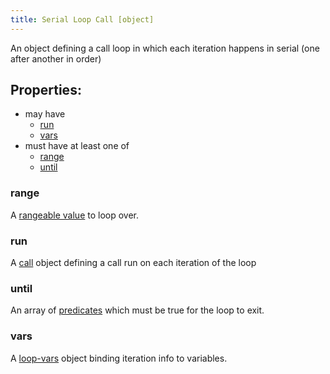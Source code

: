 ```yaml
---
title: Serial Loop Call [object]
---
```


An object defining a call loop in which each iteration happens in serial (one after another in order)

## Properties:
- may have
  - [run](#run)
  - [vars](#vars)
- must have at least one of
  - [range](#range)
  - [until](#until)

### range
A [rangeable value](rangeable-value) to loop over.

### run
A [call](../call/index) object defining a call run on each iteration of the loop

### until
An array of [predicates](predicate) which must be true for the loop to exit.

### vars
A [loop-vars](loop-vars) object binding iteration info to variables.